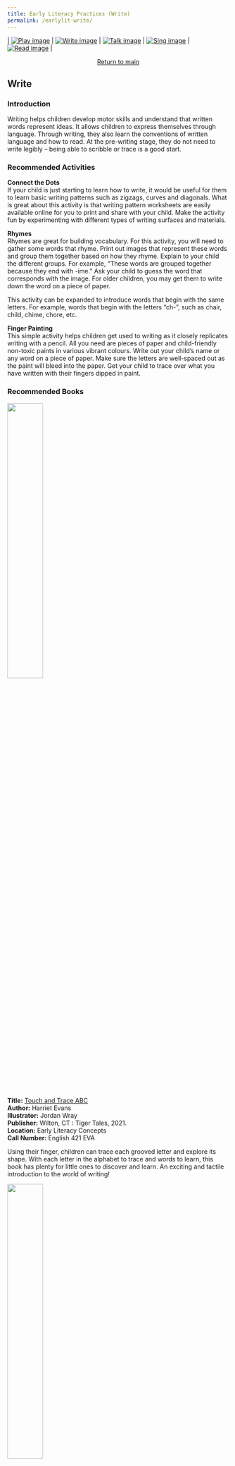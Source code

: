 ```yaml
---
title: Early Literacy Practices (Write)
permalink: /earlylit-write/
---
```

| [![Play image](/images/diyresources/preschool/earlyreadprac_play.png)](/earlylit-play) | [![Write image](/images/diyresources/preschool/earlyreadprac_write.png)](/earlylit-write) | [![Talk image](/images/diyresources/preschool/earlyreadprac_talk.png)](/earlylit-talk) | [![Sing image](/images/diyresources/preschool/earlyreadprac_sing.png)](/earlylit-sing) | [![Read image](/images/diyresources/preschool/earlyreadprac_read.png)](/earlylit-read) |

<p style="text-align: center;"><a href="/diy-resources/preschool/preschool-main">Return to main</a></p>

## **Write**

### **Introduction**

Writing helps children develop motor skills and understand that written words represent ideas. It allows children to express themselves through language. Through writing, they also learn the conventions of written language and how to read. At the pre-writing stage, they do not need to write legibly – being able to scribble or trace is a good start.

### **Recommended Activities**

**Connect the Dots** <br>
If your child is just starting to learn how to write, it would be useful for them to learn basic writing patterns such as zigzags, curves and diagonals. What is great about this activity is that writing pattern worksheets are easily available online for you to print and share with your child. Make the activity fun by experimenting with different types of writing surfaces and materials.

**Rhymes** <br>
Rhymes are great for building vocabulary. For this activity, you will need to gather some words that rhyme. Print out images that represent these words and group them together based on how they rhyme. Explain to your child the different groups. For example, “These words are grouped together because they end with -ime.” Ask your child to guess the word that corresponds with the image. For older children, you may get them to write down the word on a piece of paper. 

This activity can be expanded to introduce words that begin with the same letters. For example, words that begin with the letters “ch-”, such as chair, child, chime, chore, etc.

**Finger Painting** <br>
This simple activity helps children get used to writing as it closely replicates writing with a pencil. All you need are pieces of paper and child-friendly non-toxic paints in various vibrant colours. Write out your child’s name or any word on a piece of paper. Make sure the letters are well-spaced out as the paint will bleed into the paper. Get your child to trace over what you have written with their fingers dipped in paint. 

### **Recommended Books**

<img src="/images/diyresources/preschool/touch%20and%20trace%20abc.jpeg" style="width:40%">

**Title:** [Touch and Trace ABC](https://catalogue.nlb.gov.sg/cgi-bin/spydus.exe/ENQ/WPAC/BIBENQ?SETLVL=&amp;BRN=205528241) <br>
**Author:** Harriet Evans <br>
**Illustrator:** Jordan Wray <br>
**Publisher:** Wilton, CT : Tiger Tales, 2021. <br>
**Location:** Early Literacy Concepts <br>
**Call Number:** English 421 EVA<br>

Using their finger, children can trace each grooved letter and explore its shape. With each letter in the alphabet to trace and words to learn, this book has plenty for little ones to discover and learn. An exciting and tactile introduction to the world of writing!

<img src="/images/diyresources/preschool/the%20cows%20on%20the%20bus.jpeg" style="width:40%">

**Title:** [The Cows on The Bus: a Sing-along Action Rhyme!](https://catalogue.nlb.gov.sg/cgi-bin/spydus.exe/ENQ/WPAC/BIBENQ?SETLVL=&amp;BRN=205384382) <br>
**Author:** Georgiana Deutsch <br>
**Illustrator:** Valerie Sindelar <br>
**Publisher:** Wilton, CT : Tiger Tales, 2021. ©2021 <br>
**Location:** Early Literacy Sense &amp; Sensations <br>
**Call Number:** English DEU <br>

Join the cows on the bus in this hilarious mixed-up rhyme! With sturdy tabs to pull that reveal a surprise on every page, this is the perfect book to make little learners giggle!

<img src="/images/diyresources/preschool/theo%20thesaurus.jpeg" alt="theo thesaurus" style="width:40%">

**Title:** [Theo Thesaurus: The Dinosaur Who Loved Big Words](https://catalogue.nlb.gov.sg/cgi-bin/spydus.exe/ENQ/WPAC/BIBENQ?SETLVL=&amp;BRN=205471252) <br>
**Author:** Shelli R. Johannes <br>
**Illustrator:** Michael Moran <br>
**Publisher:** New York : Philomel Books, 2021. <br>
**Location:** Early Literacy Picture Books <br>
**Call Number:** English JOH <br>

Theo TheSaurus is a little dino who loves words--the bigger the better! And he's determined to share that love with his new classmates in his new school, no matter that they don't understand him at first. But when a trip to the athenaeum (also known as the library) becomes a visit to the auditorium instead, and a suggestion to play conceal-and-search (or hide-and-seek) only earns him looks of confusion, Theo realizes that misinterpretations can actually just be plain confusing! It's only when his newfound friends find a way to show they care that Theo learns that sometimes, there are things more important than words.

In this sweet and funny book filled with bright art, a brand-new dino character, and a full glossary of big words at the end, readers have tons of fun--and learn some new words along the way! It's FANCY NANCY for the dino-loving set!

<img src="/images/diyresources/preschool/every%20little%20letter.jpeg" alt="every little letter" style="width:40%">

**Title:** [Every Little Letter](https://catalogue.nlb.gov.sg/cgi-bin/spydus.exe/ENQ/WPAC/BIBENQ?SETLVL=&amp;BRN=205242819) <br>
**Author:** Deborah Underwood <br>
**Illustrator:** Joy Hwang  <br>
**Publisher:** New York : Dial Books for Young Readers, \[2020\] ©2020 <br>
**Location:** Early Literacy Picture Books <br>
**Call Number:** English UND <br>
**OverDrive Link:** [https://nlb.overdrive.com/media/5091890](https://nlb.overdrive.com/media/5091890) <br>

Small h has always lived with the other H’s in a city surrounded by walls that keep them safe. At least, that’s what the big H’s say. But one day, a hole in the wall reveals someone new on the other side. When little h and little i meet, they make a small word with big meaning: “hi!” The other H’s find out, though. They fill the hole. But it won’t be enough to keep these little letters apart–or twenty-four of their newest friends. Every Little Letter shows how even the smallest among us can make a big impact, and how a single act of friendship can inspire whole communities to come together. How do you tear down walls? With words, at first. Then brick by brick.

*All synopses taken from the respective publishers. The book covers are the copyright of the respective publishing companies.*

**For more activities and book recommendations, click [here](/files/preschool/early%20literacy%20practices_compiled.pdf).**